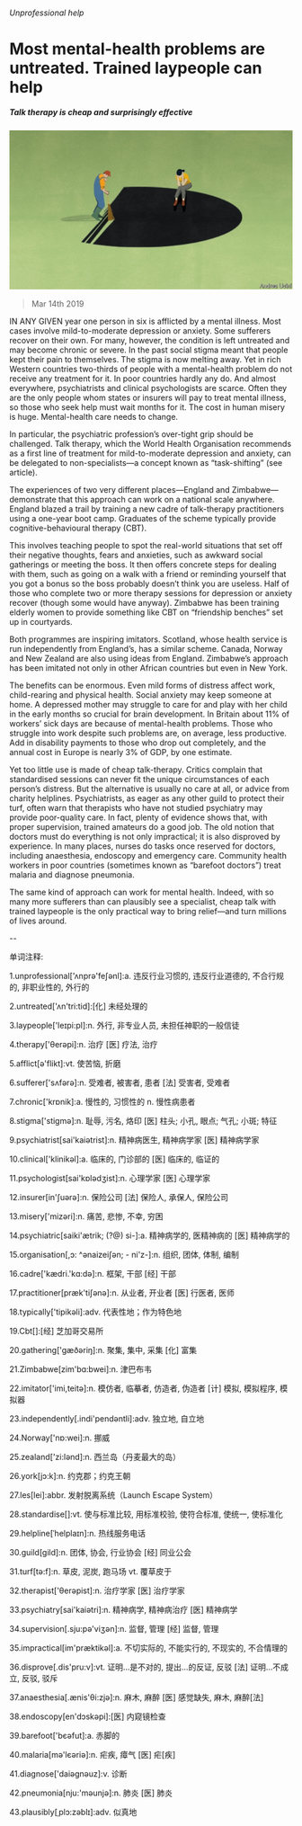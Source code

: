 ###### Unprofessional help

# Most mental-health problems are untreated. Trained laypeople can help 

##### Talk therapy is cheap and surprisingly effective 

![image](images/20190316_LDD003_1.jpg) 

> Mar 14th 2019 

IN ANY GIVEN year one person in six is afflicted by a mental illness. Most cases involve mild-to-moderate depression or anxiety. Some sufferers recover on their own. For many, however, the condition is left untreated and may become chronic or severe. In the past social stigma meant that people kept their pain to themselves. The stigma is now melting away. Yet in rich Western countries two-thirds of people with a mental-health problem do not receive any treatment for it. In poor countries hardly any do. And almost everywhere, psychiatrists and clinical psychologists are scarce. Often they are the only people whom states or insurers will pay to treat mental illness, so those who seek help must wait months for it. The cost in human misery is huge. Mental-health care needs to change. 

In particular, the psychiatric profession’s over-tight grip should be challenged. Talk therapy, which the World Health Organisation recommends as a first line of treatment for mild-to-moderate depression and anxiety, can be delegated to non-specialists—a concept known as “task-shifting” (see article). 

The experiences of two very different places—England and Zimbabwe—demonstrate that this approach can work on a national scale anywhere. England blazed a trail by training a new cadre of talk-therapy practitioners using a one-year boot camp. Graduates of the scheme typically provide cognitive-behavioural therapy (CBT). 

This involves teaching people to spot the real-world situations that set off their negative thoughts, fears and anxieties, such as awkward social gatherings or meeting the boss. It then offers concrete steps for dealing with them, such as going on a walk with a friend or reminding yourself that you got a bonus so the boss probably doesn’t think you are useless. Half of those who complete two or more therapy sessions for depression or anxiety recover (though some would have anyway). Zimbabwe has been training elderly women to provide something like CBT on “friendship benches” set up in courtyards. 

Both programmes are inspiring imitators. Scotland, whose health service is run independently from England’s, has a similar scheme. Canada, Norway and New Zealand are also using ideas from England. Zimbabwe’s approach has been imitated not only in other African countries but even in New York. 

The benefits can be enormous. Even mild forms of distress affect work, child-rearing and physical health. Social anxiety may keep someone at home. A depressed mother may struggle to care for and play with her child in the early months so crucial for brain development. In Britain about 11% of workers’ sick days are because of mental-health problems. Those who struggle into work despite such problems are, on average, less productive. Add in disability payments to those who drop out completely, and the annual cost in Europe is nearly 3% of GDP, by one estimate. 

Yet too little use is made of cheap talk-therapy. Critics complain that standardised sessions can never fit the unique circumstances of each person’s distress. But the alternative is usually no care at all, or advice from charity helplines. Psychiatrists, as eager as any other guild to protect their turf, often warn that therapists who have not studied psychiatry may provide poor-quality care. In fact, plenty of evidence shows that, with proper supervision, trained amateurs do a good job. The old notion that doctors must do everything is not only impractical; it is also disproved by experience. In many places, nurses do tasks once reserved for doctors, including anaesthesia, endoscopy and emergency care. Community health workers in poor countries (sometimes known as “barefoot doctors”) treat malaria and diagnose pneumonia. 

The same kind of approach can work for mental health. Indeed, with so many more sufferers than can plausibly see a specialist, cheap talk with trained laypeople is the only practical way to bring relief—and turn millions of lives around. 

-- 

 单词注释:

1.unprofessional['ʌnprә'feʃәnl]:a. 违反行业习惯的, 违反行业道德的, 不合行规的, 非职业性的, 外行的 

2.untreated['ʌn'tri:tid]:[化] 未经处理的 

3.laypeople['leɪpi:pl]:n. 外行, 非专业人员, 未担任神职的一般信徒 

4.therapy['θerәpi]:n. 治疗 [医] 疗法, 治疗 

5.afflict[ә'flikt]:vt. 使苦恼, 折磨 

6.sufferer['sʌfәrә]:n. 受难者, 被害者, 患者 [法] 受害者, 受难者 

7.chronic['krɒnik]:a. 慢性的, 习惯性的 n. 慢性病患者 

8.stigma['stigmә]:n. 耻辱, 污名, 烙印 [医] 柱头; 小孔, 眼点; 气孔; 小斑; 特征 

9.psychiatrist[sai'kaiәtrist]:n. 精神病医生, 精神病学家 [医] 精神病学家 

10.clinical['klinikәl]:a. 临床的, 门诊部的 [医] 临床的, 临证的 

11.psychologist[sai'kɒlәdʒist]:n. 心理学家 [医] 心理学家 

12.insurer[in'ʃuәrә]:n. 保险公司 [法] 保险人, 承保人, 保险公司 

13.misery['mizәri]:n. 痛苦, 悲惨, 不幸, 穷困 

14.psychiatric[saiki'ætrik; (?@) si-]:a. 精神病学的, 医精神病的 [医] 精神病学的 

15.organisation[,ɔ: ^әnaizeiʃən; - ni'z-]:n. 组织, 团体, 体制, 编制 

16.cadre['kædri.'kɑ:dә]:n. 框架, 干部 [经] 干部 

17.practitioner[præk'tiʃәnә]:n. 从业者, 开业者 [医] 行医者, 医师 

18.typically['tipikәli]:adv. 代表性地；作为特色地 

19.Cbt[]:[经] 芝加哥交易所 

20.gathering['gæðәriŋ]:n. 聚集, 集中, 采集 [化] 富集 

21.Zimbabwe[zim'bɑ:bwei]:n. 津巴布韦 

22.imitator['imi,teitә]:n. 模仿者, 临摹者, 仿造者, 伪造者 [计] 模拟, 模拟程序, 模拟器 

23.independently[.indi'pendәntli]:adv. 独立地, 自立地 

24.Norway['nɒ:wei]:n. 挪威 

25.zealand['zi:lәnd]:n. 西兰岛（丹麦最大的岛） 

26.york[jɔ:k]:n. 约克郡；约克王朝 

27.les[lei]:abbr. 发射脱离系统（Launch Escape System） 

28.standardise[]:vt. 使与标准比较, 用标准校验, 使符合标准, 使统一, 使标准化 

29.helpline[ˈhelplaɪn]:n. 热线服务电话 

30.guild[gild]:n. 团体, 协会, 行业协会 [经] 同业公会 

31.turf[tә:f]:n. 草皮, 泥炭, 跑马场 vt. 覆草皮于 

32.therapist['θerәpist]:n. 治疗学家 [医] 治疗学家 

33.psychiatry[sai'kaiәtri]:n. 精神病学, 精神病治疗 [医] 精神病学 

34.supervision[.sju:pә'viʒәn]:n. 监督, 管理 [经] 监督, 管理 

35.impractical[im'præktikәl]:a. 不切实际的, 不能实行的, 不现实的, 不合情理的 

36.disprove[.dis'pru:v]:vt. 证明...是不对的, 提出...的反证, 反驳 [法] 证明...不成立, 反驳, 驳斥 

37.anaesthesia[.ænis'θi:zjә]:n. 麻木, 麻醉 [医] 感觉缺失, 麻木, 麻醉[法] 

38.endoscopy[en'dɔskәpi]:[医] 内窥镜检查 

39.barefoot['bєәfut]:a. 赤脚的 

40.malaria[mә'lєәriә]:n. 疟疾, 瘴气 [医] 疟[疾] 

41.diagnose['daiәgnәuz]:v. 诊断 

42.pneumonia[nju:'mәunjә]:n. 肺炎 [医] 肺炎 

43.plausibly[ˌplɔ:zəblɪ]:adv. 似真地 

